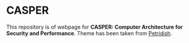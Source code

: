 # CASPER
This repository is of webpage for **CASPER: Computer Architecture for Security and Performance**. Theme has been taken from [Petridish](https://github.com/peterdesmet/petridish).
